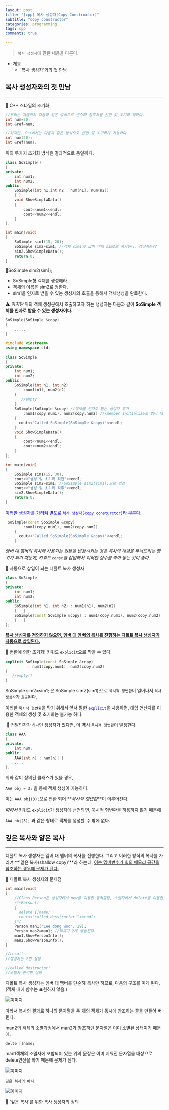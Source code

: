 ```yaml
---
layout: post
title: "[cpp] 복사 생성자(Copy Constructor)"
subtitle: "copy constructor"
categories: programming
tags: cpp 
comments: true

---
```


>
>
>`복사 생성자`에 관한 내용을 다룬다.

- 개요
  - '복사 생성자'와의 첫 만남





## 복사 생성자와의 첫 만남

---

📌 C++ 스타일의 초기화

```c++
//우리는 지금까지 다음과 같은 방식으로 변수와 참조자를 선언 및 초기화 해왔다.
int num=20;
int &ref=num;

//하지만, C++에서는 다음과 같은 방식으로 선언 및 초기화가 가능하다.
int num(20);
int &ref(num);
```

위의 두가지 초기화 방식은 결과적으로 동일하다.



```c++
class SoSimple()
{
private:
    int num1;
    int num2;
public:
    SoSimple(int n1,int n2 : num(n1), num(n2))
    { }
    void ShowSimplwData()
    {
        cout<<num1<<endl;
        cout<<num2<<endl;
    }
};

int main(void)
{
    SoSimple sim1(15, 20);
    SoSimple sim2=sim1; //객체 sim1의 값이 객체 sim2로 복사된다. 생성자는??
    sin2.ShowSimpleData();
    return 0;
}
```



📌SoSimple sim2(sim1);

   - SoSimple형 객체를 생성해라.
   - 객체의 이름은 sim2로 정한다.
   - sim1을 인자로 받을 수 있는 생성자의 호출을 통해서 객체생성을 완료한다.

⚠ _하지만_  위의 객체 생성문에서 호출하고자 하는 생성자는 다음과 같이 **SoSimple 객체를 인자로 받을 수 있는 생성자이다.**

```c++
SoSimple(SoSimple &copy)
{
    .....
}
```



```c++
#include <iostream>
using namespace std;

class SoSimple
{
private:
    int num1;
    int num2;
public:
    SoSimple(int n1, int n2)
        :num1(n1), num2(n2)
    {
       //empty     
    }
    SoSimple(SoSimple &copy) //객체를 인자로 받는 생성자 추가
        :num1(copy.num1), num2(copy.num2) ///member initialize로 멤버 대 멤버 복사
    {
      cout<<"Called SoSimple(SoSimple &copy)"<<endl;
    }
    void ShowSimpleData()
    {
        cout<<num1<<endl;
        cout<<num2<<endl;
    }
};

int main(void)
{
    SoSimple sim1(15, 30);
    cout<<"생성 및 초기화 직전"<<endl;
    SoSimple sim2=sim1; //SoSimple sim2(sim1);으로 변경
    cout<<"생성 및 초기화 직후"<<endl;
    sim2.ShowSimpleData();
    return 0;      
}
```

<span style = "color : blue">이러한 생성자를 가리켜 별도로 `복사 생성자(copy consturctor)`라 부른다.</span>



```c++
 SoSimple(const SoSimple &copy)
        :num1(copy.num1), num2(copy.num2) 
    {
      cout<<"Called SoSimple(SoSimple &copy)"<<endl;
    }
```

_멤버 대 멤버의 복사에 사용되는 원본을 변경시키는 것은 복사의 개념을 무너뜨리는 행위가 되기 때문에, 키워드 `const`를 삽입해서 이러한 실수를 막아 놓는 것이 좋다._



📌 자동으로 삽입이 되는 디폴트 복사 생성자

```c++
class SoSimple
{
private:
    int num1;
    int num2;
public:
    SoSimple(int n1, int n2) : num1(n1), num2(n2)
    {   }
    SoSimple(const SoSimple &copy) : num1(copy.num1), num2(copy.num2)
    {   }
};
```



  [**복사 생성자를 정의하지 않으면, 멤버 대 멤버의 복사를 진행하는 디폴트 복사 생성자가 자동으로 삽입된다.**]()



📌 변환에 의한 초기화! 키워드 `explicit`으로 막을 수 있다.

```c++
explicit SoSimple(const SoSimple &copy)
          : num1(copy.num1), num2(copy.num2)
{
   //empty!!          
}
```

SoSimple sim2=sim1; 은  SoSimple sim2(sim1);으로 `묵시적 형변환`이 일어나서 `복사 생성자`가  `호출`된다.

이러한 `묵시적 형변환`을 막기 위해서 앞서 말한 <span style = "color : blue">`explicit`</span>을 사용하면, 대입 연산자를 이용한 객체의 생성 및 초기화는 불가능 하다.



​    🔎 전달인자가 `하나`인 생성자가 있다면, 이 역시 `묵시적 형변환`이 발생한다.

```c++
class AAA
{
private:
    int num;
public:
    AAA(int n) : num(n){ }
    ....
};
```

위와 같이 정의된 클래스가 있을 경우,

`AAA obj = 3;`  을 통해 객체 생성이 가능하다.

이는 `AAA obj(3);`으로 변환 되어 **_묵시적 형변환_**이  이루어진다.



_따라서_  키워드 `explicit`가 생성자에 선언되면, <u>묵시적 형변환을 허용하지 않기 때문에</u>

`AAA obj(3);` 과 같은 형태로 객체를 생성할 수 밖에 없다.







## 깊은 복사와 얕은 복사

---

디폴트 복사 생성자는 멤버 대 멤버의 복사를 진행한다. 그리고 이러한 방식의 복사를 가리켜 **'얕은 복사(shallow copy)'**라 하는데, [이는 멤버변수가 힙의 메모리 공간을 참조하는 경우에 문제가 된다.]()



📌 디폴트 복사 생성자의 문제점

```c++
int main(void)
{
    //Class Person은 생성자에서 new를 이용한 동적할당, 소멸자에서 delete를 이용한 메모리의 해제를 진행한다고 가정.
    /*~Person()
    {
      delete []name;
      cout<<"called desstructor!"<<endl;
    }*/
    Person man1("Lee dong woo", 29);
    Person mas2=man1; //객체가 2개 생성된다.
    man1.ShowPersonInfo();
    man2.ShowPersonInfo();
}

//result
//생성자는 2번 실행

//called destructor!
//소멸자 한번만 실행
```

디폴트 복사 생성자는 멤버 대 멤버를 단순히 복사만 하므로, 다음의 구조를 띠게 된다.(객체 내에 함수는 표현하지 않음.)

![이미지](https://yeram522.github.io/assets/img/programming/cpp/2021-08-08-programming-cpp-copy-constructor-shallowcopy.JPG?raw=true)



따라서 복사의 결과로 하나의 문자열을 두 개의 객체가 동시에 참조하는 꼴을 만들어 버린다.



man2의 객체의 소멸과정에서 man2가 참조하던 문자열은 이미 소멸된 상태이기 때문에,

`delte []name;`

man1객체의 소멸자에 포함되어 있는 위의 문장은 이미 지워진 문자열을 대상으로 delete연산을 하기 때문에 문제가 된다.

![이미지](https://yeram522.github.io/assets/img/programming/cpp/2021-08-08-programming-cpp-copy-constructor-shallowcopy-1.JPG?raw=true)



`깊은 복사의 예시`

![이미지](https://yeram522.github.io/assets/img/programming/cpp/2021-08-08-programming-cpp-copy-constructor-deepcopy.JPG?raw=true)



📌 '깊은 복사'를 위한 복사 생성자의 정의

